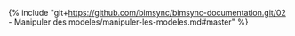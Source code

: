 {% include "git+https://github.com/bimsync/bimsync-documentation.git/02 - Manipuler des modeles/manipuler-les-modeles.md#master" %}